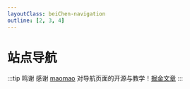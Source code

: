 ```yaml
---
layoutClass: beiChen-navigation
outline: [2, 3, 4]
---
```


<script setup>
import NavLinks from './components/NavLinks.vue'

import data from './data'
</script>
<style src="../../styles/nav.scss"></style>

# 站点导航

:::tip 鸣谢
感谢 [maomao](https://github.com/maomao1996/vitepress-fe-nav) 对导航页面的开源与教学！[掘金文章](https://juejin.cn/post/7204860462239498296)
:::

<NavLinks v-for="{title, items} in data" :title="title" :items="items"/>
